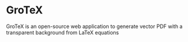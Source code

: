 # GroTeX
GroTeX is an open-source web application to generate vector PDF with a transparent background from LaTeX equations
